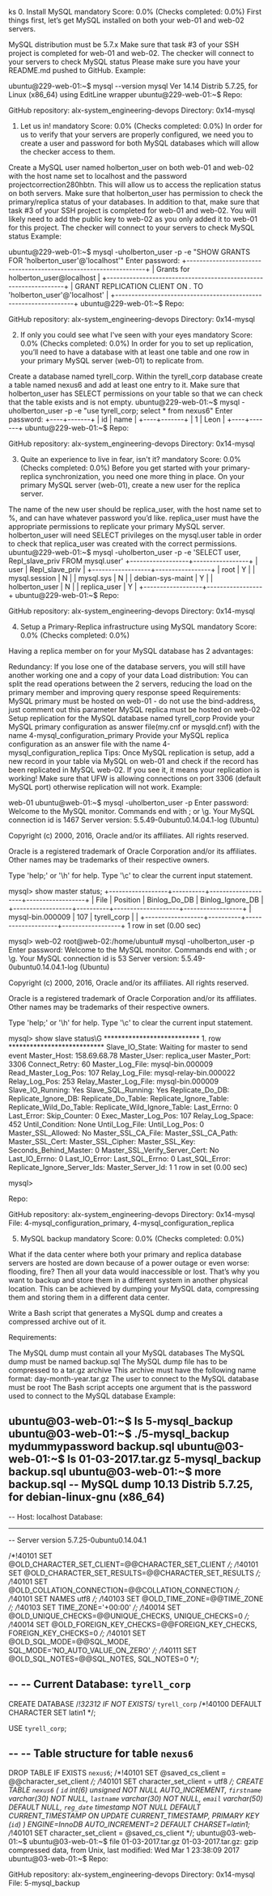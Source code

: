 ks
0. Install MySQL
mandatory
Score: 0.0% (Checks completed: 0.0%)
First things first, let’s get MySQL installed on both your web-01 and web-02 servers.

MySQL distribution must be 5.7.x
Make sure that task #3 of your SSH project is completed for web-01 and web-02. The checker will connect to your servers to check MySQL status
Please make sure you have your README.md pushed to GitHub.
Example:

ubuntu@229-web-01:~$ mysql --version
mysql  Ver 14.14 Distrib 5.7.25, for Linux (x86_64) using  EditLine wrapper
ubuntu@229-web-01:~$
Repo:

GitHub repository: alx-system_engineering-devops
Directory: 0x14-mysql
    
1. Let us in!
mandatory
Score: 0.0% (Checks completed: 0.0%)
In order for us to verify that your servers are properly configured, we need you to create a user and password for both MySQL databases which will allow the checker access to them.

Create a MySQL user named holberton_user on both web-01 and web-02 with the host name set to localhost and the password projectcorrection280hbtn. This will allow us to access the replication status on both servers.
Make sure that holberton_user has permission to check the primary/replica status of your databases.
In addition to that, make sure that task #3 of your SSH project is completed for web-01 and web-02. You will likely need to add the public key to web-02 as you only added it to web-01 for this project. The checker will connect to your servers to check MySQL status
Example:

ubuntu@229-web-01:~$ mysql -uholberton_user -p -e "SHOW GRANTS FOR 'holberton_user'@'localhost'"
Enter password:
+-----------------------------------------------------------------+
| Grants for holberton_user@localhost                             |
+-----------------------------------------------------------------+
| GRANT REPLICATION CLIENT ON *.* TO 'holberton_user'@'localhost' |
+-----------------------------------------------------------------+
ubuntu@229-web-01:~$
Repo:

GitHub repository: alx-system_engineering-devops
Directory: 0x14-mysql
    
2. If only you could see what I've seen with your eyes
mandatory
Score: 0.0% (Checks completed: 0.0%)
In order for you to set up replication, you’ll need to have a database with at least one table and one row in your primary MySQL server (web-01) to replicate from.

Create a database named tyrell_corp.
Within the tyrell_corp database create a table named nexus6 and add at least one entry to it.
Make sure that holberton_user has SELECT permissions on your table so that we can check that the table exists and is not empty.
ubuntu@229-web-01:~$ mysql -uholberton_user -p -e "use tyrell_corp; select * from nexus6"
Enter password:
+----+-------+
| id | name  |
+----+-------+
|  1 | Leon  |
+----+-------+
ubuntu@229-web-01:~$
Repo:

GitHub repository: alx-system_engineering-devops
Directory: 0x14-mysql
    
3. Quite an experience to live in fear, isn't it?
mandatory
Score: 0.0% (Checks completed: 0.0%)
Before you get started with your primary-replica synchronization, you need one more thing in place. On your primary MySQL server (web-01), create a new user for the replica server.

The name of the new user should be replica_user, with the host name set to %, and can have whatever password you’d like.
replica_user must have the appropriate permissions to replicate your primary MySQL server.
holberton_user will need SELECT privileges on the mysql.user table in order to check that replica_user was created with the correct permissions.
ubuntu@229-web-01:~$ mysql -uholberton_user -p -e 'SELECT user, Repl_slave_priv FROM mysql.user'
+------------------+-----------------+
| user             | Repl_slave_priv |
+------------------+-----------------+
| root             | Y               |
| mysql.session    | N               |
| mysql.sys        | N               |
| debian-sys-maint | Y               |
| holberton_user   | N               |
| replica_user     | Y               |
+------------------+-----------------+
ubuntu@229-web-01:~$
Repo:

GitHub repository: alx-system_engineering-devops
Directory: 0x14-mysql
    
4. Setup a Primary-Replica infrastructure using MySQL
mandatory
Score: 0.0% (Checks completed: 0.0%)


Having a replica member on for your MySQL database has 2 advantages:

Redundancy: If you lose one of the database servers, you will still have another working one and a copy of your data
Load distribution: You can split the read operations between the 2 servers, reducing the load on the primary member and improving query response speed
Requirements:
MySQL primary must be hosted on web-01 - do not use the bind-address, just comment out this parameter
MySQL replica must be hosted on web-02
Setup replication for the MySQL database named tyrell_corp
Provide your MySQL primary configuration as answer file(my.cnf or mysqld.cnf) with the name 4-mysql_configuration_primary
Provide your MySQL replica configuration as an answer file with the name 4-mysql_configuration_replica
Tips:
Once MySQL replication is setup, add a new record in your table via MySQL on web-01 and check if the record has been replicated in MySQL web-02. If you see it, it means your replication is working!
Make sure that UFW is allowing connections on port 3306 (default MySQL port) otherwise replication will not work.
Example:

web-01
ubuntu@web-01:~$ mysql -uholberton_user -p
Enter password: 
Welcome to the MySQL monitor.  Commands end with ; or \g.
Your MySQL connection id is 1467
Server version: 5.5.49-0ubuntu0.14.04.1-log (Ubuntu)

Copyright (c) 2000, 2016, Oracle and/or its affiliates. All rights reserved.

Oracle is a registered trademark of Oracle Corporation and/or its
affiliates. Other names may be trademarks of their respective
owners.

Type 'help;' or '\h' for help. Type '\c' to clear the current input statement.

mysql> show master status;
+------------------+----------+--------------------+------------------+
| File             | Position | Binlog_Do_DB       | Binlog_Ignore_DB |
+------------------+----------+--------------------+------------------+
| mysql-bin.000009 |      107 | tyrell_corp          |                  |
+------------------+----------+--------------------+------------------+
1 row in set (0.00 sec)

mysql> 
web-02
root@web-02:/home/ubuntu# mysql -uholberton_user -p
Enter password: 
Welcome to the MySQL monitor.  Commands end with ; or \g.
Your MySQL connection id is 53
Server version: 5.5.49-0ubuntu0.14.04.1-log (Ubuntu)

Copyright (c) 2000, 2016, Oracle and/or its affiliates. All rights reserved.

Oracle is a registered trademark of Oracle Corporation and/or its
affiliates. Other names may be trademarks of their respective
owners.

Type 'help;' or '\h' for help. Type '\c' to clear the current input statement.

mysql> show slave status\G
*************************** 1. row ***************************
               Slave_IO_State: Waiting for master to send event
                  Master_Host: 158.69.68.78
                  Master_User: replica_user
                  Master_Port: 3306
                Connect_Retry: 60
              Master_Log_File: mysql-bin.000009
          Read_Master_Log_Pos: 107
               Relay_Log_File: mysql-relay-bin.000022
                Relay_Log_Pos: 253
        Relay_Master_Log_File: mysql-bin.000009
             Slave_IO_Running: Yes
            Slave_SQL_Running: Yes
              Replicate_Do_DB: 
          Replicate_Ignore_DB: 
           Replicate_Do_Table: 
       Replicate_Ignore_Table: 
      Replicate_Wild_Do_Table: 
  Replicate_Wild_Ignore_Table: 
                   Last_Errno: 0
                   Last_Error: 
                 Skip_Counter: 0
          Exec_Master_Log_Pos: 107
              Relay_Log_Space: 452
              Until_Condition: None
               Until_Log_File: 
                Until_Log_Pos: 0
           Master_SSL_Allowed: No
           Master_SSL_CA_File: 
           Master_SSL_CA_Path: 
              Master_SSL_Cert: 
            Master_SSL_Cipher: 
               Master_SSL_Key: 
        Seconds_Behind_Master: 0
Master_SSL_Verify_Server_Cert: No
                Last_IO_Errno: 0
                Last_IO_Error: 
               Last_SQL_Errno: 0
               Last_SQL_Error: 
  Replicate_Ignore_Server_Ids: 
             Master_Server_Id: 1
1 row in set (0.00 sec)

mysql> 

Repo:

GitHub repository: alx-system_engineering-devops
Directory: 0x14-mysql
File: 4-mysql_configuration_primary, 4-mysql_configuration_replica
    
5. MySQL backup
mandatory
Score: 0.0% (Checks completed: 0.0%)


What if the data center where both your primary and replica database servers are hosted are down because of a power outage or even worse: flooding, fire? Then all your data would inaccessible or lost. That’s why you want to backup and store them in a different system in another physical location. This can be achieved by dumping your MySQL data, compressing them and storing them in a different data center.

Write a Bash script that generates a MySQL dump and creates a compressed archive out of it.

Requirements:

The MySQL dump must contain all your MySQL databases
The MySQL dump must be named backup.sql
The MySQL dump file has to be compressed to a tar.gz archive
This archive must have the following name format: day-month-year.tar.gz
The user to connect to the MySQL database must be root
The Bash script accepts one argument that is the password used to connect to the MySQL database
Example:

ubuntu@03-web-01:~$ ls
5-mysql_backup
ubuntu@03-web-01:~$ ./5-mysql_backup mydummypassword
backup.sql
ubuntu@03-web-01:~$ ls
01-03-2017.tar.gz  5-mysql_backup  backup.sql
ubuntu@03-web-01:~$ more backup.sql
-- MySQL dump 10.13  Distrib 5.7.25, for debian-linux-gnu (x86_64)
--
-- Host: localhost    Database:
-- ------------------------------------------------------
-- Server version   5.7.25-0ubuntu0.14.04.1

/*!40101 SET @OLD_CHARACTER_SET_CLIENT=@@CHARACTER_SET_CLIENT */;
/*!40101 SET @OLD_CHARACTER_SET_RESULTS=@@CHARACTER_SET_RESULTS */;
/*!40101 SET @OLD_COLLATION_CONNECTION=@@COLLATION_CONNECTION */;
/*!40101 SET NAMES utf8 */;
/*!40103 SET @OLD_TIME_ZONE=@@TIME_ZONE */;
/*!40103 SET TIME_ZONE='+00:00' */;
/*!40014 SET @OLD_UNIQUE_CHECKS=@@UNIQUE_CHECKS, UNIQUE_CHECKS=0 */;
/*!40014 SET @OLD_FOREIGN_KEY_CHECKS=@@FOREIGN_KEY_CHECKS, FOREIGN_KEY_CHECKS=0 */;
/*!40101 SET @OLD_SQL_MODE=@@SQL_MODE, SQL_MODE='NO_AUTO_VALUE_ON_ZERO' */;
/*!40111 SET @OLD_SQL_NOTES=@@SQL_NOTES, SQL_NOTES=0 */;

--
-- Current Database: `tyrell_corp`
--

CREATE DATABASE /*!32312 IF NOT EXISTS*/ `tyrell_corp` /*!40100 DEFAULT CHARACTER SET latin1 */;

USE `tyrell_corp`;

--
-- Table structure for table `nexus6`
--

DROP TABLE IF EXISTS `nexus6`;
/*!40101 SET @saved_cs_client     = @@character_set_client */;
/*!40101 SET character_set_client = utf8 */;
CREATE TABLE `nexus6` (
  `id` int(6) unsigned NOT NULL AUTO_INCREMENT,
  `firstname` varchar(30) NOT NULL,
  `lastname` varchar(30) NOT NULL,
  `email` varchar(50) DEFAULT NULL,
  `reg_date` timestamp NOT NULL DEFAULT CURRENT_TIMESTAMP ON UPDATE CURRENT_TIMESTAMP,
  PRIMARY KEY (`id`)
) ENGINE=InnoDB AUTO_INCREMENT=2 DEFAULT CHARSET=latin1;
/*!40101 SET character_set_client = @saved_cs_client */;
ubuntu@03-web-01:~$
ubuntu@03-web-01:~$ file 01-03-2017.tar.gz
01-03-2017.tar.gz: gzip compressed data, from Unix, last modified: Wed Mar  1 23:38:09 2017
ubuntu@03-web-01:~$
Repo:

GitHub repository: alx-system_engineering-devops
Directory: 0x14-mysql
File: 5-mysql_backup
    


